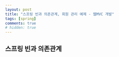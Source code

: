 ```yaml
---
layout: post
title: "스프링 빈과 의존관계, 회원 관리 예제 - 웹MVC 개발"
tags: [spring]
comments: true
# hidden: true
---
```



## 스프링 빈과 의존관계
